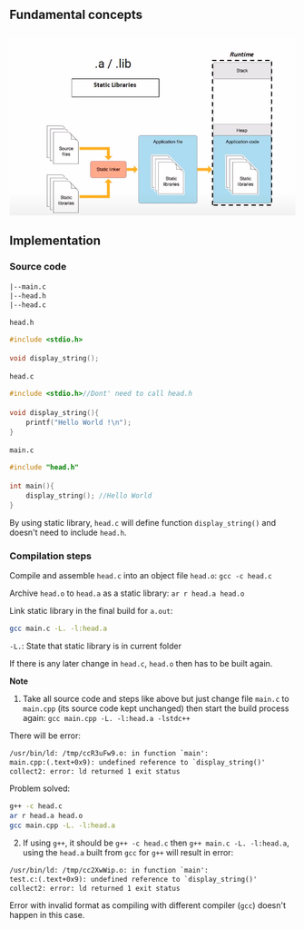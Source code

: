 ## Fundamental concepts

![](../Environment/Images/static_library.png)

## Implementation

### Source code

```
|--main.c
|--head.h
|--head.c
```

``head.h``

```c
#include <stdio.h>

void display_string();
```
``head.c``
```c
#include <stdio.h>//Dont' need to call head.h

void display_string(){
    printf("Hello World !\n");
}
```

``main.c``

```c
#include "head.h"

int main(){
	display_string(); //Hello World
}
```

By using static library, ``head.c`` will define function ``display_string()`` and doesn't need to include ``head.h``.

### Compilation steps

Compile and assemble ``head.c`` into an object file ``head.o``: ``gcc -c head.c``

Archive ``head.o`` to ``head.a`` as a static library: ``ar r head.a head.o``

Link static library in the final build for ``a.out``:

```sh
gcc main.c -L. -l:head.a
```

``-L.``: State that static library is in current folder

If there is any later change in ``head.c``, ``head.o`` then has to be built again.

**Note**

1. Take all source code and steps like above but just change file ``main.c`` to ``main.cpp`` (its source code kept unchanged) then start the build process again: ``gcc main.cpp -L. -l:head.a -lstdc++``

There will be error:

```
/usr/bin/ld: /tmp/ccR3uFw9.o: in function `main':
main.cpp:(.text+0x9): undefined reference to `display_string()'
collect2: error: ld returned 1 exit status
```
Problem solved:
```sh
g++ -c head.c
ar r head.a head.o
gcc main.cpp -L. -l:head.a
```

2. If using ``g++``, it should be ``g++ -c head.c`` then ``g++ main.c -L. -l:head.a``, using the ``head.a`` built from ``gcc`` for ``g++`` will result in error:

```
/usr/bin/ld: /tmp/cc2XwWip.o: in function `main':
test.c:(.text+0x9): undefined reference to `display_string()'
collect2: error: ld returned 1 exit status
```

Error with invalid format as compiling with different compiler (``gcc``) doesn't happen in this case.

